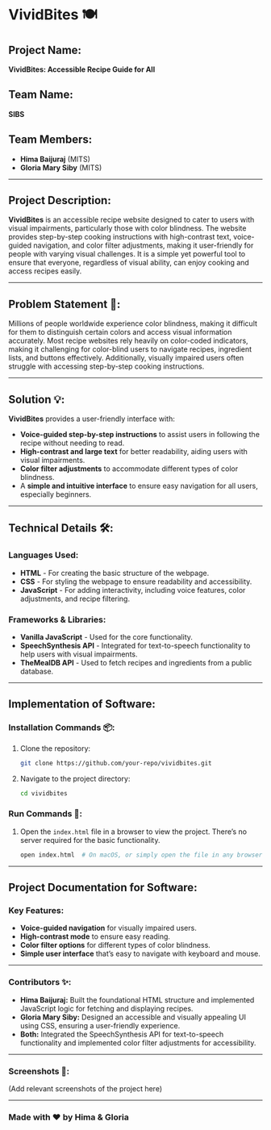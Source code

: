 
# **VividBites** 🍽️

## **Project Name:**
**VividBites: Accessible Recipe Guide for All**

## **Team Name:**
**SIBS**

## **Team Members:**
- **Hima Baijuraj** (MITS)
- **Gloria Mary Siby** (MITS)

---

## **Project Description:**

**VividBites** is an accessible recipe website designed to cater to users with visual impairments, particularly those with color blindness. The website provides step-by-step cooking instructions with high-contrast text, voice-guided navigation, and color filter adjustments, making it user-friendly for people with varying visual challenges. It is a simple yet powerful tool to ensure that everyone, regardless of visual ability, can enjoy cooking and access recipes easily.

---

## **Problem Statement 🚨:**

Millions of people worldwide experience color blindness, making it difficult for them to distinguish certain colors and access visual information accurately. Most recipe websites rely heavily on color-coded indicators, making it challenging for color-blind users to navigate recipes, ingredient lists, and buttons effectively. Additionally, visually impaired users often struggle with accessing step-by-step cooking instructions. 

---

## **Solution 💡:**

**VividBites** provides a user-friendly interface with:
- **Voice-guided step-by-step instructions** to assist users in following the recipe without needing to read.
- **High-contrast and large text** for better readability, aiding users with visual impairments.
- **Color filter adjustments** to accommodate different types of color blindness.
- A **simple and intuitive interface** to ensure easy navigation for all users, especially beginners.

---

## **Technical Details 🛠️:**

### **Languages Used:**
- **HTML** - For creating the basic structure of the webpage.
- **CSS** - For styling the webpage to ensure readability and accessibility.
- **JavaScript** - For adding interactivity, including voice features, color adjustments, and recipe filtering.

### **Frameworks & Libraries:**
- **Vanilla JavaScript** - Used for the core functionality.
- **SpeechSynthesis API** - Integrated for text-to-speech functionality to help users with visual impairments.
- **TheMealDB API** - Used to fetch recipes and ingredients from a public database.
  
---

## **Implementation of Software:**

### **Installation Commands 📦:**
1. Clone the repository:
   ```bash
   git clone https://github.com/your-repo/vividbites.git
   ```
2. Navigate to the project directory:
   ```bash
   cd vividbites
   ```

### **Run Commands 🏁:**
1. Open the `index.html` file in a browser to view the project. There’s no server required for the basic functionality.
   ```bash
   open index.html  # On macOS, or simply open the file in any browser
   ```

---

## **Project Documentation for Software:**

### **Key Features:**
- **Voice-guided navigation** for visually impaired users.
- **High-contrast mode** to ensure easy reading.
- **Color filter options** for different types of color blindness.
- **Simple user interface** that’s easy to navigate with keyboard and mouse.
---

### **Contributors ✨:**
- **Hima Baijuraj:** Built the foundational HTML structure and implemented JavaScript logic for fetching and displaying recipes.
- **Gloria Mary Siby:** Designed an accessible and visually appealing UI using CSS, ensuring a user-friendly experience.
- **Both:** Integrated the SpeechSynthesis API for text-to-speech functionality and implemented color filter adjustments for accessibility.

---


### **Screenshots 📸:**
(Add relevant screenshots of the project here)

---

### **Made with ❤️ by Hima & Gloria**
